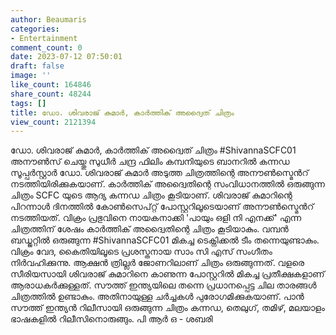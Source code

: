 ```yaml
---
author: Beaumaris
categories:
- Entertainment
comment_count: 0
date: 2023-07-12 07:50:01
draft: false
image: ''
like_count: 164846
share_count: 48244
tags: []
title: ഡോ. ശിവരാജ് കുമാർ, കാർത്തിക് അദ്വൈത് ചിത്രം
view_count: 2121394
---
```


ഡോ. ശിവരാജ് കുമാർ, കാർത്തിക് അദ്വൈത് ചിത്രം #ShivannaSCFC01 അനൗൺസ് ചെയ്തു സുധീർ ചന്ദ്ര ഫിലിം കമ്പനിയുടെ ബാനറിൽ കന്നഡ സൂപ്പർസ്റ്റാർ ഡോ. ശിവരാജ് കുമാർ അടുത്ത ചിത്രത്തിന്റെ അനൗൺസ്മെന്‍റ് നടത്തിയിരിക്കുകയാണ്. കാർത്തിക് അദ്വൈതിന്റെ സംവിധാനത്തിൽ ഒരുങ്ങുന്ന ചിത്രം SCFC യുടെ ആദ്യ കന്നഡ ചിത്രം കൂടിയാണ്. ശിവരാജ് കുമാറിന്റെ പിറന്നാൾ ദിനത്തിൽ കോൺസെപ്റ്റ് പോസ്റ്ററിലൂടെയാണ് അനൗൺസ്മെന്‍റ് നടത്തിയത്. വിക്രം പ്രഭുവിനെ നായകനാക്കി 'പായും ഒളി നി എനക്ക്' എന്ന ചിത്രത്തിന് ശേഷം കാർത്തിക് അദ്വൈതിന്റെ ചിത്രം കൂടിയാകും. വമ്പൻ ബഡ്ജറ്റിൽ ഒരുങ്ങുന്ന #ShivannaSCFC01 മികച്ച ടെക്നിക്കൽ ടീം തന്നെയുണ്ടാകും. വിക്രം വേദ, കൈതിയിലൂടെ പ്രശസ്തനായ സാം സി എസ് സംഗീതം നിർവഹിക്കുന്നു. ആക്ഷൻ ത്രില്ലർ ജോണറിലാണ് ചിത്രം ഒരുങ്ങുന്നത്. വളരെ സീരിയസായി ശിവരാജ് കുമാറിനെ കാണുന്ന പോസ്റ്ററിൽ മികച്ച പ്രതീക്ഷകളാണ് ആരാധകർക്കുള്ളത്. സൗത്ത് ഇന്ത്യയിലെ തന്നെ പ്രധാനപ്പെട്ട ചില താരങ്ങൾ ചിത്രത്തിൽ ഉണ്ടാകും. അതിനായുള്ള ചർച്ചകൾ പുരോഗമിക്കുകയാണ്. പാൻ സൗത്ത് ഇന്ത്യൻ റിലീസായി ഒരുങ്ങുന്ന ചിത്രം കന്നഡ, തെലുഗ്, തമിഴ്, മലയാളം ഭാഷകളിൽ റിലീസിനൊരുങ്ങും. പി ആർ ഒ - ശബരി
